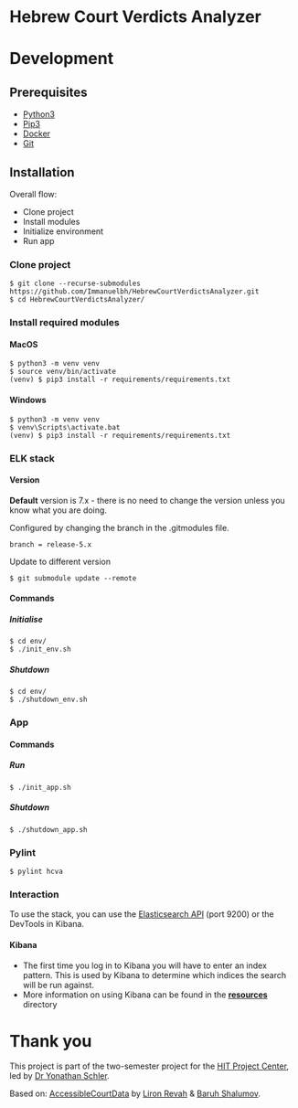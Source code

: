 # Hebrew Court Verdicts Analyzer

# Development

## Prerequisites

- [Python3](https://www.python.org/downloads/)
- [Pip3](https://pip.pypa.io/en/stable/installing/)
- [Docker](https://www.docker.com/get-started)
- [Git](https://git-scm.com/downloads)

## Installation
Overall flow:
- Clone project
- Install modules
- Initialize environment
- Run app

### Clone project
```shell
$ git clone --recurse-submodules https://github.com/Immanuelbh/HebrewCourtVerdictsAnalyzer.git
$ cd HebrewCourtVerdictsAnalyzer/
```

### Install required modules

#### MacOS
```shell
$ python3 -m venv venv
$ source venv/bin/activate
(venv) $ pip3 install -r requirements/requirements.txt
```

#### Windows
```shell
$ python3 -m venv venv
$ venv\Scripts\activate.bat
(venv) $ pip3 install -r requirements/requirements.txt
```

### ELK stack

#### Version
**Default** version is 7.x - there is no need to change the version unless you know what you are doing.

Configured by changing the branch in the .gitmodules file.
```shell
branch = release-5.x
```
Update to different version
```shell
$ git submodule update --remote
```

#### Commands

##### Initialise
```shell
$ cd env/
$ ./init_env.sh
```

##### Shutdown
```shell
$ cd env/
$ ./shutdown_env.sh
```

### App

#### Commands

##### Run
```shell
$ ./init_app.sh
```

##### Shutdown
```shell
$ ./shutdown_app.sh
```

### Pylint
```shell
$ pylint hcva
```

### Interaction

To use the stack, you can use the [Elasticsearch API](https://www.elastic.co/guide/en/elasticsearch/reference/current/rest-apis.html) (port 9200) or the DevTools in Kibana.

#### Kibana

- The first time you log in to Kibana you will have to enter an index pattern. This is used by Kibana to determine which indices the search will be run against.
- More information on using Kibana can be found in the **[resources](/resources)** directory


# Thank you
This project is part of the two-semester project for the [HIT Project Center](http://www.hitprojectscenter.com/), led by [Dr Yonathan Schler](https://www.hit.ac.il/faculty_staff/%D7%99%D7%94%D7%95%D7%A0%D7%AA%D7%9F_%D7%A9%D7%9C%D7%A8).

Based on: [AccessibleCourtData](https://github.com/liron7722/AccessibleCourtData) by [Liron Revah](https://github.com/liron7722) & [Baruh Shalumov](https://github.com/bstyle4ever).
